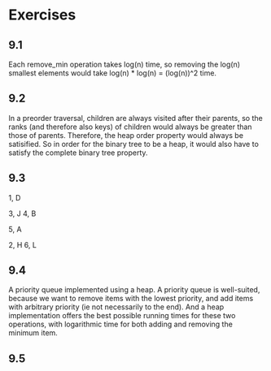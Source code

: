 # Exercises

## 9.1

Each remove_min operation takes log(n) time, so removing the log(n) smallest elements would take log(n) * log(n) = (log(n))^2 time.

## 9.2

In a preorder traversal, children are always visited after their parents, so the ranks (and therefore also keys) of children would always be greater than those of parents. Therefore, the heap order property would always be satisified. So in order for the binary tree to be a heap, it would also have to satisfy the complete binary tree property.

## 9.3

1, D

3, J
4, B

5, A

2, H
6, L


## 9.4

A priority queue implemented using a heap. A priority queue is well-suited, because we want to remove items with the lowest priority, and add items with arbitrary priority (ie not necessarily to the end). And a heap implementation offers the best possible running times for these two operations, with logarithmic time for both adding and removing the minimum item. 

## 9.5

